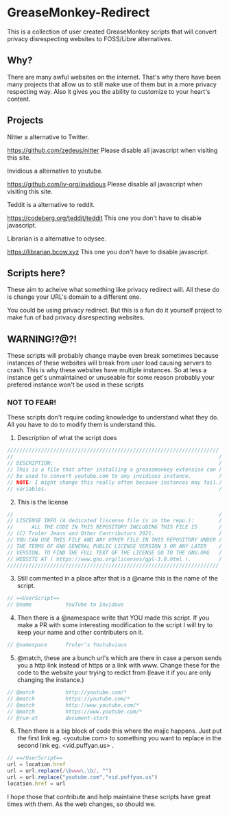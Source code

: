 # GreaseMonkey-Redirect

This is a collection of user created GreaseMonkey scripts that will convert privacy disrespecting websites to FOSS/Libre alternatives.

## Why?
There are many awful websites on the internet. That's why there have been many projects that allow us to still make use of them but in a more privacy respecting way. Also it gives you the ability to customize to your heart's content.

## Projects
Nitter a alternative to Twitter.

<https://github.com/zedeus/nitter> Please disable all javascript when visiting this site.

Invidious a alternative to youtube.

<https://github.com/iv-org/invidious>  Please disable all javascript when visiting this site.

Teddit is a alternative to reddit.

<https://codeberg.org/teddit/teddit> This one you don't have to disable javascript.

Librarian is a alternative to odysee.

<https://librarian.bcow.xyz> This one you don't have to disable javascript.

## Scripts here?
These aim to acheive what something like privacy redirect will. All these do is change your URL's domain to a different one.

You could be using privacy redirect. But this is a fun do it yourself project to make fun of bad privacy disrespecting websites.

## WARNING!?@?!
These scripts will probably change maybe even break sometimes because instances of these websites will break from user load causing servers to crash. This is why these websites have multiple instances. So at less a instance get's unmaintained or unuseable for some reason probably your prefered instance won't be used in these scripts

### NOT TO FEAR!
These scripts don't require coding knowledge to understand what they do. All you have to do to modify them is understand this.

1. Description of what the script does
```javascript
/////////////////////////////////////////////////////////////////////
//                                                                   /
// DESCRIPTION:                                                      /
// This is a file that after installing a greasemonkey extension can /
// be used to convert youtube.com to any invidious instance.         /
// NOTE: I might change this really often because instances may fail./
// variables.                                                        /
```
2. This is the license
```javascript
//                                                                   /
// LISCENSE INFO (A dedicated liscense file is in the repo.):        /
//      ALL THE CODE IN THIS REPOSITORY INCLUDING THIS FILE IS       /
// (C) Troler Jeans and Other Contributors 2021.                     /
// YOU CAN USE THIS FILE AND ANY OTHER FILE IN THIS REPOSITORY UNDER /
// THE TERMS OF GNU GENERAL PUBLIC LICENSE VERSION 3 OR ANY LATER    /
// VERSION. TO FIND THE FULL TEXT OF THE LICENSE GO TO THE GNU.ORG   /
// WEBSITE AT ( https://www.gnu.org/licenses/gpl-3.0.html ).         /
/////////////////////////////////////////////////////////////////////
```
3. Still commented in a place after that is a @name this is the name of the script.
```javascript
// ==UserScript==
// @name           YouTube to Invidous
```
4. Then there is a @namespace write that YOU made this script. If you make a PR with some interesting modification to the script I will try to keep your name and other contributers on it.
```javascript
// @namespace      Troler's Youtubvious
```
5. @match, these are a bunch url's which are there in case a person sends you a http link instead of https or a link with www. Change these for the code to the website your trying to redict from (leave it if you are only changing the instance.)
```javascript
// @match          http://youtube.com/*
// @match          https://youtube.com/*
// @match          http://www.youtube.com/*
// @match          https://www.youtube.com/*
// @run-at         document-start
```
6. Then there is a big block of code this where the majic happens. Just put the first link eg. <youtube.com> to something you want to replace in the second link eg. <vid.puffyan.us> .
```javascript
// ==/UserScript==
url = location.href
url = url.replace(/\bwww\.\b/, "")
url = url.replace("youtube.com","vid.puffyan.us")
location.href = url
```

I hope those that contribute and help maintaine these scripts have great times with them. As the web changes, so should we.
